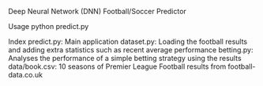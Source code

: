 Deep Neural Network (DNN) Football/Soccer Predictor

Usage
python predict.py

Index
predict.py: Main application
dataset.py: Loading the football results and adding extra statistics such as recent average performance
betting.py: Analyses the performance of a simple betting strategy using the results
data/book.csv: 10 seasons of Premier League Football results from football-data.co.uk

